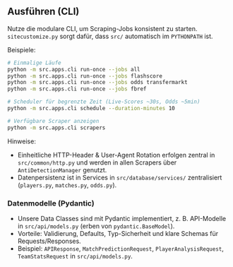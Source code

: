 ## Ausführen (CLI)

Nutze die modulare CLI, um Scraping-Jobs konsistent zu starten. `sitecustomize.py` sorgt dafür, dass `src/` automatisch im `PYTHONPATH` ist.

Beispiele:

```bash
# Einmalige Läufe
python -m src.apps.cli run-once --jobs all
python -m src.apps.cli run-once --jobs flashscore
python -m src.apps.cli run-once --jobs odds transfermarkt
python -m src.apps.cli run-once --jobs fbref

# Scheduler für begrenzte Zeit (Live-Scores ~30s, Odds ~5min)
python -m src.apps.cli schedule --duration-minutes 10

# Verfügbare Scraper anzeigen
python -m src.apps.cli scrapers
```

Hinweise:

- Einheitliche HTTP-Header & User-Agent Rotation erfolgen zentral in `src/common/http.py` und werden in allen Scrapers über `AntiDetectionManager` genutzt.
- Datenpersistenz ist in Services in `src/database/services/` zentralisiert (`players.py`, `matches.py`, `odds.py`).

### Datenmodelle (Pydantic)

- Unsere Data Classes sind mit Pydantic implementiert, z. B. API-Modelle in `src/api/models.py` (erben von `pydantic.BaseModel`).
- Vorteile: Validierung, Defaults, Typ-Sicherheit und klare Schemas für Requests/Responses.
- Beispiel: `APIResponse`, `MatchPredictionRequest`, `PlayerAnalysisRequest`, `TeamStatsRequest` in `src/api/models.py`.